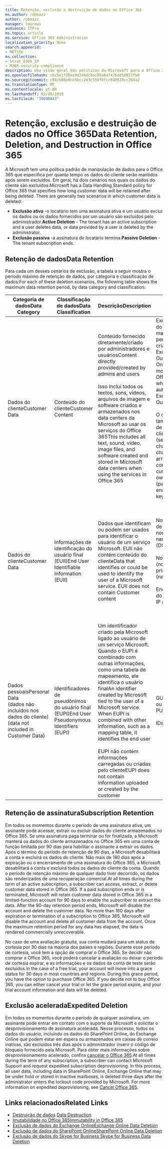 ```yaml
---
title: Retenção, exclusão e destruição de dados no Office 365
ms.author: robmazz
author: robmazz
manager: laurawi
audience: ITPro
ms.topic: article
ms.service: Office 365 Administration
localization_priority: None
search.appverid:
- MET150
ms.collection:
- Strat_O365_IP
- M365-security-compliance
description: Uma visão geral das políticas da Microsoft para o Office 365 em relação à retenção, exclusão e destruição de dados.
ms.openlocfilehash: c6c5e1f28ee9d2d4dc8ac85a8af47bdd18037fb0
ms.sourcegitcommit: c94cb88a9ce5bcc2d3c558f0fcc648519cc264a2
ms.translationtype: MT
ms.contentlocale: pt-BR
ms.lasthandoff: 02/20/2019
ms.locfileid: "30090843"
---
```

# <a name="data-retention-deletion-and-destruction-in-office-365"></a><span data-ttu-id="f9840-103">Retenção, exclusão e destruição de dados no Office 365</span><span class="sxs-lookup"><span data-stu-id="f9840-103">Data Retention, Deletion, and Destruction in Office 365</span></span>

<span data-ttu-id="f9840-p101">A Microsoft tem uma política padrão de manipulação de dados para o Office 365 que especifica por quanto tempo os dados do cliente serão mantidos após serem excluídos. Em geral, há dois cenários nos quais os dados do cliente são excluídos:</span><span class="sxs-lookup"><span data-stu-id="f9840-p101">Microsoft has a Data Handling Standard policy for Office 365 that specifies how long customer data will be retained after being deleted. There are generally two scenarios in which customer data is deleted:</span></span>

- <span data-ttu-id="f9840-106">**Exclusão ativa** -o locatário tem uma assinatura ativa e um usuário exclui os dados ou os dados fornecidos por um usuário são excluídos pelo administrador.</span><span class="sxs-lookup"><span data-stu-id="f9840-106">**Active Deletion** - The tenant has an active subscription and a user deletes data, or data provided by a user is deleted by the administrator.</span></span>
- <span data-ttu-id="f9840-107">**Exclusão passiva** -a assinatura do locatário termina.</span><span class="sxs-lookup"><span data-stu-id="f9840-107">**Passive Deletion** - The tenant subscription ends.</span></span>

## <a name="data-retention"></a><span data-ttu-id="f9840-108">Retenção de dados</span><span class="sxs-lookup"><span data-stu-id="f9840-108">Data Retention</span></span>

<span data-ttu-id="f9840-109">Para cada um desses cenários de exclusão, a tabela a seguir mostra o período máximo de retenção de dados, por categoria e classificação de dados:</span><span class="sxs-lookup"><span data-stu-id="f9840-109">For each of these deletion scenarios, the following table shows the maximum data retention period, by data category and classification:</span></span>

| <span data-ttu-id="f9840-110">Categoria de dados</span><span class="sxs-lookup"><span data-stu-id="f9840-110">Data Category</span></span> | <span data-ttu-id="f9840-111">Classificação de dados</span><span class="sxs-lookup"><span data-stu-id="f9840-111">Data Classification</span></span> | <span data-ttu-id="f9840-112">Descrição</span><span class="sxs-lookup"><span data-stu-id="f9840-112">Description</span></span> | <span data-ttu-id="f9840-113">Exemplos</span><span class="sxs-lookup"><span data-stu-id="f9840-113">Examples</span></span> | <span data-ttu-id="f9840-114">Período de retenção</span><span class="sxs-lookup"><span data-stu-id="f9840-114">Retention Period</span></span> |
|-----------------|-----------------|-----------------|----------------------------------|-------------------------------|
| <span data-ttu-id="f9840-115">Dados do cliente</span><span class="sxs-lookup"><span data-stu-id="f9840-115">Customer Data</span></span> | <span data-ttu-id="f9840-116">Conteúdo do cliente</span><span class="sxs-lookup"><span data-stu-id="f9840-116">Customer Content</span></span>| <span data-ttu-id="f9840-117">Conteúdo fornecido diretamente/criado por administradores e usuários</span><span class="sxs-lookup"><span data-stu-id="f9840-117">Content directly provided/created by admins and users</span></span> <br><br> <span data-ttu-id="f9840-118">Isso inclui todos os textos, sons, vídeos, arquivos de imagem e software criados e armazenados nos data centers da Microsoft ao usar os serviços do Office 365</span><span class="sxs-lookup"><span data-stu-id="f9840-118">This includes all text, sound, video, image files, and software created and stored in Microsoft data centers when using the services in Office 365</span></span> | <span data-ttu-id="f9840-119">Exemplos dos aplicativos do Office 365 usados com mais frequência que permitem aos usuários criar dados incluem Word, Excel, PowerPoint, Outlook e OneNote</span><span class="sxs-lookup"><span data-stu-id="f9840-119">Examples of the most commonly used Office 365 applications which allow users to author data include Word, Excel, PowerPoint, Outlook and OneNote</span></span> <br><br> <span data-ttu-id="f9840-120">O conteúdo do cliente também inclui segredos de Propriedade do cliente/fornecidos (senhas, certificados, chaves de criptografia, chaves de armazenamento)</span><span class="sxs-lookup"><span data-stu-id="f9840-120">Customer content also includes customer-owned/provided secrets (passwords, certificates, encryption keys, storage keys)</span></span> | <span data-ttu-id="f9840-121">**Cenário de exclusão ativa:** no máximo 30 dias</span><span class="sxs-lookup"><span data-stu-id="f9840-121">**Active Deletion Scenario:** at most 30 days</span></span> <br><br> <span data-ttu-id="f9840-122">**Cenário de exclusão passiva:** no máximo 180 dias</span><span class="sxs-lookup"><span data-stu-id="f9840-122">**Passive Deletion Scenario:** at most 180 days</span></span> |
| <span data-ttu-id="f9840-123">Dados do cliente</span><span class="sxs-lookup"><span data-stu-id="f9840-123">Customer Data</span></span> | <span data-ttu-id="f9840-124">Informações de identificação do usuário final (EUII)</span><span class="sxs-lookup"><span data-stu-id="f9840-124">End User Identifiable Information (EUII)</span></span> | <span data-ttu-id="f9840-p102">Dados que identificam ou podem ser usados para identificar o usuário de um serviço Microsoft. EUII não contém conteúdo do cliente</span><span class="sxs-lookup"><span data-stu-id="f9840-p102">Data that identifies or could be used to identify the user of a Microsoft service. EUII does not contain Customer content</span></span> | <span data-ttu-id="f9840-127">Nome de usuário ou nome de exibição (domínio \ nome_de_usuário)</span><span class="sxs-lookup"><span data-stu-id="f9840-127">User name or display name (DOMAIN\UserName)</span></span> <br><br> <span data-ttu-id="f9840-128">Nome principal do usuário (nome @ domínio)</span><span class="sxs-lookup"><span data-stu-id="f9840-128">User principal name (name@domain)</span></span> <br><br>  <span data-ttu-id="f9840-129">Endereços IP específicos do usuário</span><span class="sxs-lookup"><span data-stu-id="f9840-129">User-specific IP addresses</span></span> | <span data-ttu-id="f9840-130">**Cenário de exclusão ativa:** no máximo 180 dias (apenas uma ação de administrador de locatário)</span><span class="sxs-lookup"><span data-stu-id="f9840-130">**Active Deletion Scenario:** at most 180 days (only a tenant administrator action)</span></span> <br><br> <span data-ttu-id="f9840-131">**Cenário de exclusão passiva:** no máximo 180 dias</span><span class="sxs-lookup"><span data-stu-id="f9840-131">**Passive Deletion Scenario:** at most 180 days</span></span> |
| <span data-ttu-id="f9840-132">Dados pessoais</span><span class="sxs-lookup"><span data-stu-id="f9840-132">Personal Data</span></span> <br> <span data-ttu-id="f9840-133">(dados não incluídos nos dados do cliente)</span><span class="sxs-lookup"><span data-stu-id="f9840-133">(data not included in Customer Data)</span></span> | <span data-ttu-id="f9840-134">Identificadores de pseudônimos do usuário final (EUPI)</span><span class="sxs-lookup"><span data-stu-id="f9840-134">End User Pseudonymous Identifiers (EUPI)</span></span> | <span data-ttu-id="f9840-p103">Um identificador criado pela Microsoft ligado ao usuário de um serviço Microsoft. Quando o EUPI é combinado com outras informações, como uma tabela de mapeamento, ele identifica o usuário final</span><span class="sxs-lookup"><span data-stu-id="f9840-p103">An identifier created by Microsoft tied to the user of a Microsoft service. When EUPI is combined with other information, such as a mapping table, it identifies the end user</span></span> <br><br> <span data-ttu-id="f9840-137">EUPI não contém informações carregadas ou criadas pelo cliente</span><span class="sxs-lookup"><span data-stu-id="f9840-137">EUPI does not contain information uploaded or created by the customer</span></span> | <span data-ttu-id="f9840-138">GUIDs de usuário, PUIDs ou SIDs</span><span class="sxs-lookup"><span data-stu-id="f9840-138">User GUIDs, PUIDs, or SIDs</span></span> <br><br> <span data-ttu-id="f9840-139">IDs de sessão</span><span class="sxs-lookup"><span data-stu-id="f9840-139">Session IDs</span></span> | <span data-ttu-id="f9840-140">**Cenário de exclusão ativa:** no máximo 30 dias</span><span class="sxs-lookup"><span data-stu-id="f9840-140">**Active Deletion Scenario:** at most 30 days</span></span> <br><br> <span data-ttu-id="f9840-141">**Cenário de exclusão passiva:** no máximo 180 dias</span><span class="sxs-lookup"><span data-stu-id="f9840-141">**Passive Deletion Scenario:** at most 180 days</span></span> |

## <a name="subscription-retention"></a><span data-ttu-id="f9840-142">Retenção de assinatura</span><span class="sxs-lookup"><span data-stu-id="f9840-142">Subscription Retention</span></span>

<span data-ttu-id="f9840-p104">Em todos os momentos durante o período de uma assinatura ativa, um assinante pode acessar, extrair ou excluir dados do cliente armazenados no Office 365. Se uma assinatura paga terminar ou for finalizada, a Microsoft manterá os dados do cliente armazenados no Office 365 em uma conta de função limitada por 90 dias para habilitar o assinante a extrair os dados. Após o término do período de retenção de 90 dias, a Microsoft desabilitará a conta e excluirá os dados do cliente. Não mais de 180 dias após a expiração ou o encerramento de uma assinatura do Office 365, a Microsoft desabilitará a conta e excluirá todos os dados do cliente da conta. Quando o período de retenção máximo de qualquer dado tiver decorrido, os dados são renderizados de uma recuperação comercial.</span><span class="sxs-lookup"><span data-stu-id="f9840-p104">At all times during the term of an active subscription, a subscriber can access, extract, or delete customer data stored in Office 365. If a paid subscription ends or is terminated, Microsoft will retain customer data stored in Office 365 in a limited-function account for 90 days to enable the subscriber to extract the data. After the 90-day retention period ends, Microsoft will disable the account and delete the customer data. No more than 180 days after expiration or termination of a subscription to Office 365, Microsoft will disable the account and delete all customer data from the account. Once the maximum retention period for any data has elapsed, the data is rendered commercially unrecoverable.</span></span>

<span data-ttu-id="f9840-p105">No caso de uma avaliação gratuita, sua conta mudará para um status de cortesia por 30 dias na maioria dos países e regiões. Durante esse período de cortesia, você tem a opção de comprar o Office 365. Se decidir não comprar o Office 365, você poderá cancelar a avaliação ou deixar o período de cortesia expirar, e as informações e os dados da conta de teste serão excluídos.</span><span class="sxs-lookup"><span data-stu-id="f9840-p105">In the case of a free trial, your account will move into a grace status for 30 days in most countries and regions. During this grace period, you have the option to purchase Office 365. If you decide not to buy Office 365, you can either cancel your trial or let the grace period expire, and your trial account information and data will be deleted.</span></span>

## <a name="expedited-deletion"></a><span data-ttu-id="f9840-151">Exclusão acelerada</span><span class="sxs-lookup"><span data-stu-id="f9840-151">Expedited Deletion</span></span>
<span data-ttu-id="f9840-p106">Em todos os momentos durante o período de qualquer assinatura, um assinante pode entrar em contato com o suporte da Microsoft e solicitar o desprovisionamento de assinatura acelerada. Nesse processo, todos os dados do usuário, incluindo os dados do SharePoint Online, do Exchange Online que podem estar em espera ou armazenados em caixas de correio inativas, são excluídos três dias após o administrador inserir o código de bloqueio fornecido pela Microsoft. Para obter mais informações sobre desprovisionamento acelerado, confira [cancelar o Office 365](https://support.office.com/article/Cancel-Office-365-for-business-b1bc0bef-4608-4601-813a-cdd9f746709a).</span><span class="sxs-lookup"><span data-stu-id="f9840-p106">At all times during the term of any subscription, a subscriber can contact Microsoft Support and request expedited subscription deprovisioning. In this process, all user data, including data in SharePoint Online, Exchange Online that may be under hold or stored in inactive mailboxes, is deleted three days after the administrator enters the lockout code provided by Microsoft. For more information on expedited deprovisioning, see [Cancel Office 365](https://support.office.com/article/Cancel-Office-365-for-business-b1bc0bef-4608-4601-813a-cdd9f746709a).</span></span>

## <a name="related-links"></a><span data-ttu-id="f9840-155">Links relacionados</span><span class="sxs-lookup"><span data-stu-id="f9840-155">Related Links</span></span>
- <span data-ttu-id="f9840-156">[Destruição de dados](office-365-data-destruction.md)
</span><span class="sxs-lookup"><span data-stu-id="f9840-156">[Data Destruction](office-365-data-destruction.md)</span></span>
- [<span data-ttu-id="f9840-157">Imutabilidade no Office 365</span><span class="sxs-lookup"><span data-stu-id="f9840-157">Immutability in Office 365</span></span>](office-365-data-immutability.md)
- [<span data-ttu-id="f9840-158">Exclusão de dados do Exchange Online</span><span class="sxs-lookup"><span data-stu-id="f9840-158">Exchange Online Data Deletion</span></span>](office-365-exchange-online-data-deletion.md)
- [<span data-ttu-id="f9840-159">Exclusão de dados do SharePoint Online</span><span class="sxs-lookup"><span data-stu-id="f9840-159">SharePoint Online Data Deletion</span></span>](office-365-sharepoint-online-data-deletion.md)
- [<span data-ttu-id="f9840-160">Exclusão de dados do Skype for Business </span><span class="sxs-lookup"><span data-stu-id="f9840-160">Skype for Business Data Deletion</span></span>](office-365-skype-data-deletion.md)
